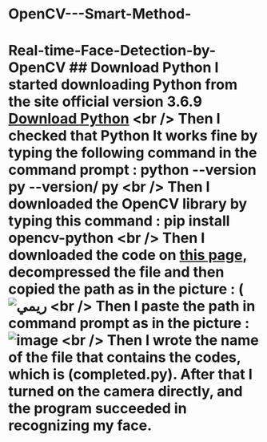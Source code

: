 # OpenCV---Smart-Method-
# Real-time-Face-Detection-by-OpenCV  ## Download Python  I started downloading Python from the site official version 3.6.9 [Download Python](https://www.python.org/downloads/)  &lt;br />   Then I checked that Python It works fine by typing the following command in the command prompt :  python --version  py --version/  py  &lt;br />    Then I downloaded the OpenCV library by typing this command :  pip install opencv-python  &lt;br />   Then I downloaded the code on [this page](https://github.com/AShenaifi/OpenCV), decompressed the file and then copied the path as in the picture :   (![ريمي](https://user-images.githubusercontent.com/85775606/127189248-869f827a-df41-4c12-9aa8-b5ac622194ca.png)   &lt;br />   Then I paste the path in command prompt as in the picture :   ![image](https://user-images.githubusercontent.com/85775606/127183493-dc31bcc5-ec55-4fdc-bef6-ad5da8cfaeda.png)  &lt;br />    Then I wrote the name of the file that contains the codes, which is (completed.py). After that I turned on the camera directly, and the program succeeded in recognizing my face.
